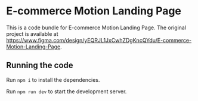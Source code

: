 
  # E-commerce Motion Landing Page

  This is a code bundle for E-commerce Motion Landing Page. The original project is available at https://www.figma.com/design/yEQRJL1JxCwhZDgKncQYdu/E-commerce-Motion-Landing-Page.

  ## Running the code

  Run `npm i` to install the dependencies.

  Run `npm run dev` to start the development server.
  